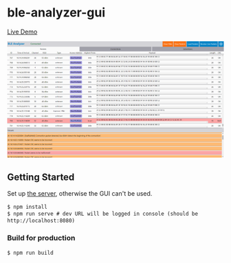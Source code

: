 # ble-analyzer-gui

[Live Demo](https://ble-analyzer-gui.netlify.app/)

![Screenshot](./Screenshot_Overview.png)

## Getting Started

Set up [the server](https://github.com/Chaphasilor/ble-analyzer-server), otherwise the GUI can't be used.

```sh-session
$ npm install
$ npm run serve # dev URL will be logged in console (should be http://localhost:8080)
```

### Build for production

```
$ npm run build
```
